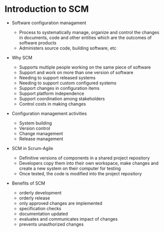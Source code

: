 # Introduction to SCM

- Software configuration managament
  - Process to systematically manage, organize and control the changes in documents, code and other entities which are the outcomes of software products
  - Administers source code, building software, etc

- Why SCM
  - Supports multiple people working on the same piece of software
  - Support and work on more than one version of software
  - Needing to support released systems
  - Needing to support custom configured systems
  - Support changes in configuration items
  - Support platform independence
  - Support coordination among stakeholders
  - Control costs in making changes

- Configuration management activities
  - System building
  - Version control
  - Change management
  - Release management

- SCM in Scrum-Agile
  - Definitive versions of components in a shared project repository
  - Developers copy them into their own workspace, make changes and create a new system on their computer for testing
  - Once tested, the code is modified into the project repository

- Benefits of SCM
  - orderly development
  - orderly release
  - only approved changes are implemented
  - specification checks
  - documentation updated
  - evaluates and communicates impact of changes
  - prevents unauthorized changes